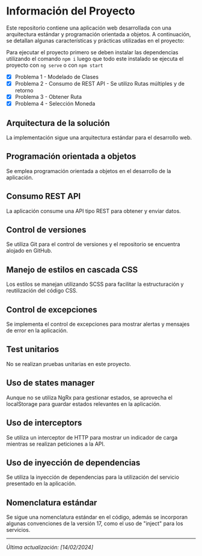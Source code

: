 # Información del Proyecto

Este repositorio contiene una aplicación web desarrollada con una arquitectura estándar y programación orientada a objetos. A continuación, se detallan algunas características y prácticas utilizadas en el proyecto:

Para ejecutar el proyecto primero se deben instalar las dependencias utilizando el comando `npm i` luego que todo este instalado se ejecuta el proyecto con `ng serve` o con `npm start`

- [X] Problema 1 - Modelado de Clases
- [X] Problema 2 - Consumo de REST API - Se utilizo Rutas múltiples y de retorno
- [X] Problema 3 - Obtener Ruta
- [X] Problema 4 - Selección Moneda

## Arquitectura de la solución

La implementación sigue una arquitectura estándar para el desarrollo web.

## Programación orientada a objetos

Se emplea programación orientada a objetos en el desarrollo de la aplicación.

## Consumo REST API

La aplicación consume una API tipo REST para obtener y enviar datos.

## Control de versiones

Se utiliza Git para el control de versiones y el repositorio se encuentra alojado en GitHub.

## Manejo de estilos en cascada CSS

Los estilos se manejan utilizando SCSS para facilitar la estructuración y reutilización del código CSS.

## Control de excepciones

Se implementa el control de excepciones para mostrar alertas y mensajes de error en la aplicación.

## Test unitarios

No se realizan pruebas unitarias en este proyecto.

## Uso de states manager

Aunque no se utiliza NgRx para gestionar estados, se aprovecha el localStorage para guardar estados relevantes en la aplicación.

## Uso de interceptors

Se utiliza un interceptor de HTTP para mostrar un indicador de carga mientras se realizan peticiones a la API.

## Uso de inyección de dependencias

Se utiliza la inyección de dependencias para la utilización del servicio presentado en la aplicación.

## Nomenclatura estándar

Se sigue una nomenclatura estándar en el código, además se incorporan algunas convenciones de la versión 17, como el uso de "inject" para los servicios.

---
*Última actualización: [14/02/2024]*

